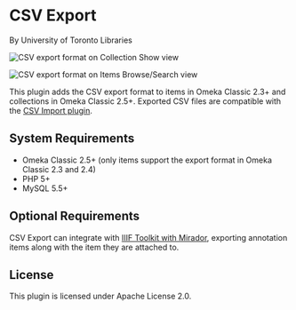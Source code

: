 # CSV Export

By University of Toronto Libraries

![CSV export format on Collection Show view](https://raw.githubusercontent.com/utlib/CsvExport/gh-pages/_readme_images/collection_formats.png)

![CSV export format on Items Browse/Search view](https://raw.githubusercontent.com/utlib/CsvExport/gh-pages/_readme_images/item_format.png)

This plugin adds the CSV export format to items in Omeka Classic 2.3+ and collections in Omeka Classic 2.5+. Exported CSV files are compatible with the [CSV Import plugin](http://omeka.org/add-ons/plugins/csv-import/).

## System Requirements

- Omeka Classic 2.5+ (only items support the export format in Omeka Classic 2.3 and 2.4)
- PHP 5+
- MySQL 5.5+

## Optional Requirements

CSV Export can integrate with [IIIF Toolkit with Mirador](https://github.com/utlib/IiifItems), exporting annotation items along with the item they are attached to.

## License

This plugin is licensed under Apache License 2.0.
